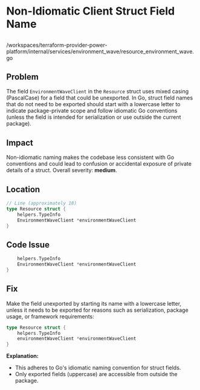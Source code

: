 # Non-Idiomatic Client Struct Field Name

##

/workspaces/terraform-provider-power-platform/internal/services/environment_wave/resource_environment_wave.go

## Problem

The field `EnvironmentWaveClient` in the `Resource` struct uses mixed casing (PascalCase) for a field that could be unexported. In Go, struct field names that do not need to be exported should start with a lowercase letter to indicate package-private scope and follow idiomatic Go conventions (unless the field is intended for serialization or use outside the current package).

## Impact

Non-idiomatic naming makes the codebase less consistent with Go conventions and could lead to confusion or accidental exposure of private details of a struct. Overall severity: **medium**.

## Location

```go
// Line (approximately 18)
type Resource struct {
	helpers.TypeInfo
	EnvironmentWaveClient *environmentWaveClient
}
```

## Code Issue

```go	type Resource struct {
	helpers.TypeInfo
	EnvironmentWaveClient *environmentWaveClient
}
```

## Fix

Make the field unexported by starting its name with a lowercase letter, unless it needs to be exported for reasons such as serialization, package usage, or framework requirements:

```go
type Resource struct {
	helpers.TypeInfo
	environmentWaveClient *environmentWaveClient
}
```

**Explanation:**
- This adheres to Go's idiomatic naming convention for struct fields.
- Only exported fields (uppercase) are accessible from outside the package.